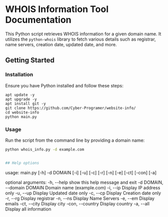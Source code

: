 # WHOIS Information Tool Documentation

This Python script retrieves WHOIS information for a given domain name. It utilizes the `python-whois` library to fetch various details such as registrar, name servers, creation date, updated date, and more.

## Getting Started

### Installation

Ensure you have Python installed and follow these steps:

```
apt update -y
apt upgrade -y
apt install git -y
git clone https://github.com/Cyber-Programer/website-info/
cd website-info
python main.py
```

### Usage

Run the script from the command line by providing a domain name:

```bash
python whois_info.py -d example.com


## Help options

```
usage: main.py [-h] -d DOMAIN [-i] [-u] [-c] [-r] [-n] [-e] [-ct] [-con] [-a]

optional arguments:
  -h, --help            show this help message and exit
  -d DOMAIN, --domain DOMAIN
                        Domain name (example.com)
  -i, --ip              Display IP address only
  -u, --up              Display Updated date only
  -c, --cp              Display Creation date only
  -r, --rg              Display registrar
  -n, --ns              Display Name Servers
  -e, --em              Display emails
  -ct, --city           Display city
  -con, --country       Display country
  -a, --all             Display all information

```
